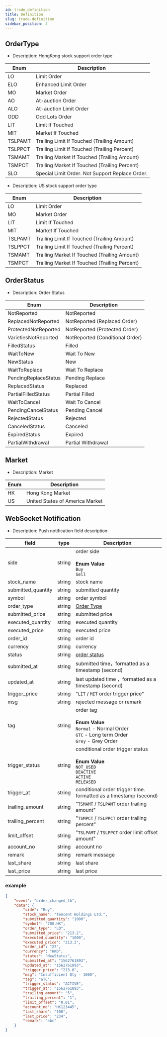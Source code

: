 ```yaml
---
id: trade_definition
title: Definition
slug: trade-definition
sidebar_position: 2
---
```


## OrderType

- Description: HongKong stock support order type

| Enum    | Description                                     |
| ------- | ----------------------------------------------- |
| LO      | Limit Order                                     |
| ELO     | Enhanced Limit Order                            |
| MO      | Market Order                                    |
| AO      | At-auction Order                                |
| ALO     | At-auction Limit Order                          |
| ODD     | Odd Lots Order                                  |
| LIT     | Limit If Touched                                |
| MIT     | Market If Touched                               |
| TSLPAMT | Trailing Limit If Touched (Trailing Amount)     |
| TSLPPCT | Trailing Limit If Touched (Trailing Percent)    |
| TSMAMT  | Trailing Market If Touched (Trailing Amount)    |
| TSMPCT  | Trailing Market If Touched (Trailing Percent)   |
| SLO     | Special Limit Order. Not Support Replace Order. |

- Description: US stock support order type

| Enum    | Description                                   |
| ------- | --------------------------------------------- |
| LO      | Limit Order                                   |
| MO      | Market Order                                  |
| LIT     | Limit If Touched                              |
| MIT     | Market If Touched                             |
| TSLPAMT | Trailing Limit If Touched (Trailing Amount)   |
| TSLPPCT | Trailing Limit If Touched (Trailing Percent)  |
| TSMAMT  | Trailing Market If Touched (Trailing Amount)  |
| TSMPCT  | Trailing Market If Touched (Trailing Percent) |

## OrderStatus

- Description: Order Status

| Enum                 | Description                     |
| -------------------- | ------------------------------- |
| NotReported          | NotReported                     |
| ReplacedNotReported  | NotReported (Replaced Order)    |
| ProtectedNotReported | NotReported (Protected Order)   |
| VarietiesNotReported | NotReported (Conditional Order) |
| FilledStatus         | Filled                          |
| WaitToNew            | Wait To New                     |
| NewStatus            | New                             |
| WaitToReplace        | Wait To Replace                 |
| PendingReplaceStatus | Pending Replace                 |
| ReplacedStatus       | Replaced                        |
| PartialFilledStatus  | Partial Filled                  |
| WaitToCancel         | Wait To Cancel                  |
| PendingCancelStatus  | Pending Cancel                  |
| RejectedStatus       | Rejected                        |
| CanceledStatus       | Canceled                        |
| ExpiredStatus        | Expired                         |
| PartialWithdrawal    | Partial Withdrawal              |

## Market

- Description: Market

| Enum | Description                     |
| ---- | ------------------------------- |
| HK   | Hong Kong Market                |
| US   | United States of America Market |

## WebSocket Notification

- Description: Push notification field description

| field              | type   | Description                                                                                                           |
| ------------------ | ------ | --------------------------------------------------------------------------------------------------------------------- |
| side               | string | order side<br/><br/>**Enum Value**<br/>`Buy`<br />`Sell`                                                              |
| stock_name         | string | stock name                                                                                                            |
| submitted_quantity | string | submitted quantity                                                                                                    |
| symbol             | string | order symbol                                                                                                          |
| order_type         | string | [Order Type](./trade-definition#ordertype)                                                                            |
| submitted_price    | string | submitted price                                                                                                       |
| executed_quantity  | string | executed quantity                                                                                                     |
| executed_price     | string | executed price                                                                                                        |
| order_id           | string | order id                                                                                                              |
| currency           | string | currency                                                                                                              |
| status             | string | [order status](./trade-definition#orderstatus)                                                                        |
| submitted_at       | string | submitted time，formatted as a timestamp (second)                                                                     |
| updated_at         | string | last updated time ，formatted as a timestamp (second)                                                                 |
| trigger_price      | string | "`LIT` / `MIT` order trigger price"                                                                                   |
| msg                | string | rejected message or remark                                                                                            |
| tag                | string | order tag<br/><br/>**Enum Value**<br/>`Normal` - Normal Order<br />`GTC` - Long term Order<br />`Grey` - Grey Order   |
| trigger_status     | string | conditional order trigger status<br/><br/>**Enum Value**<br/>`NOT_USED`<br />`DEACTIVE`<br />`ACTIVE`<br />`RELEASED` |
| trigger_at         | string | conditional order trigger time. formatted as a timestamp (second)                                                     |
| trailing_amount    | string | "`TSMAMT` / `TSLPAMT` order trailing amount"                                                                          |
| trailing_percent   | string | "`TSMPCT` / `TSLPPCT` order trailing percent"                                                                         |
| limit_offset       | string | "`TSLPAMT` / `TSLPPCT` order limit offset amount"                                                                     |
| account_no         | string | account no                                                                                                            |
| remark         | string | remark message                                                                                                           |
| last_share         | string | last share |
| last_price         | string | last price |

### example

```JSON
{
	"event": "order_changed_lb",
	"data": {
		"side": "Buy",
		"stock_name": "Tencent Holdings Ltd.",
		"submitted_quantity": "1000",
		"symbol": "700.HK",
		"order_type": "LO",
		"submitted_price": "213.2",
		"executed_quantity": "1000",
		"executed_price": "213.2",
		"order_id": "27",
		"currency": "HKD",
		"status": "NewStatus",
		"submitted_at": "1562761893",
		"updated_at": "1562761893",
		"trigger_price": "213.0",
		"msg": "Insufficient Qty - 1000",
		"tag": "GTC",
		"trigger_status": "ACTIVE",
		"trigger_at": "1562761893",
		"trailing_amount": "5",
		"trailing_percent": "1",
		"limit_offset": "0.01",
		"account_no": "HK123445",
		"last_share": "100",
		"last_price": "234",
		"remark": "abc"
	}
}
```
